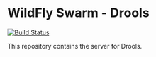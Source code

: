 
# WildFly Swarm - Drools

[![Build Status](https://projectodd.ci.cloudbees.com/buildStatus/icon?job=wildfly-swarm-drools)](https://projectodd.ci.cloudbees.com/job/wildfly-swarm-drools)

This repository contains the server for Drools.
